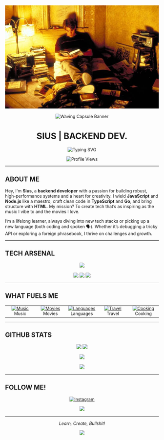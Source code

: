 <p align="center">
  <img src="https://raw.githubusercontent.com/siuspsrb/database/main/IMG-20250608-WA0109.jpg" alt="Banner Sius" />
</p>

<div align="center">
  <img src="https://capsule-render.vercel.app/api?type=waving&color=gradient&height=200&section=header&text=WELCOME%20TO%20MY%20PROFILE!&fontSize=40&fontColor=fff&animation=fadeIn" alt="Waving Capsule Banner" />
</div>

<h1 align="center"> SIUS | BACKEND DEV. </h1>

<div align="center">
  <img src="https://readme-typing-svg.herokuapp.com?font=Fira+Code&size=24&duration=3000&pause=1000&color=00D4FF&center=true&vCenter=true&width=600&lines=Crafting+Scalable+Backends+with+Node.js+🛠️;Vibing+to+Music+🎧+and+Movies+🎥;Mastering+New+Languages+🌍" alt="Typing SVG" />
</div>

<p align="center">
  <img src="https://komarev.com/ghpvc/?username=siuspsrb&style=flat-square&color=ff69b4&label=Profile+Views" alt="Profile Views" />
</p>

---

## ABOUT ME

Hey, I'm **Sius**, a **backend developer** with a passion for building robust, high-performance systems and a heart for creativity. I wield **JavaScript** and **Node.js** like a maestro, craft clean code in **TypeScript** and **Go**, and bring structure with **HTML**. My mission? To create tech that’s as inspiring as the music I vibe to and the movies I love.

I’m a lifelong learner, always diving into new tech stacks or picking up a new language (both coding and spoken 🗣️). Whether it’s debugging a tricky API or exploring a foreign phrasebook, I thrive on challenges and growth.

---

## TECH ARSENAL

<p align="center">
  <a href="#"><img src="https://skillicons.dev/icons?i=js,nodejs,ts,go,html,css" /></a>
</p>

<p align="center">
  <img src="https://img.shields.io/badge/Express.js-000?logo=express&logoColor=fff&style=flat-square" />
  <img src="https://img.shields.io/badge/MongoDB-47A248?logo=mongodb&logoColor=fff&style=flat-square" />
  <img src="https://img.shields.io/badge/Docker-2496ED?logo=docker&logoColor=fff&style=flat-square" />
</p>

---

## WHAT FUELS ME

<div align="center">
  <table>
    <tr>
      <td align="center" width="96">
        <a href="#music">
          <img src="https://api.iconify.design/fluent-emoji-flat:musical-notes.svg?width=48&height=48" alt="Music" width="48"/>
        </a>
        <br>Music
      </td>
      <td align="center" width="96">
        <a href="#movies">
          <img src="https://api.iconify.design/fluent-emoji-flat:clapper-board.svg?width=48&height=48" alt="Movies" width="48"/>
        </a>
        <br>Movies
      </td>
      <td align="center" width="96">
        <a href="#languages">
          <img src="https://api.iconify.design/fluent-emoji-flat:speaking-head.svg?width=48&height=48" alt="Languages" width="48"/>
        </a>
        <br>Languages
      </td>
      <td align="center" width="96">
        <a href="#travel">
          <img src="https://api.iconify.design/fluent-emoji-flat:globe-showing-europe-africa.svg?width=48&height=48" alt="Travel" width="48"/>
        </a>
        <br>Travel
      </td>
      <td align="center" width="96">
        <a href="#cooking">
          <img src="https://api.iconify.design/fluent-emoji-flat:cooking.svg?width=48&height=48" alt="Cooking" width="48"/>
        </a>
        <br>Cooking
      </td>
    </tr>
  </table>
</div>

---

## GITHUB STATS

<p align="center">
  <img src="https://github-readme-stats.vercel.app/api?username=siuspsrb&show_icons=true&theme=cyberpunk&hide_border=true&bg_color=0D1117&title_color=FF69B4&text_color=00D4FF&icon_color=FFD700" />
  <img src="https://github-readme-stats.vercel.app/api/top-langs/?username=siuspsrb&layout=compact&theme=cyberpunk&hide_border=true&bg_color=0D1117&title_color=FF69B4&text_color=00D4FF" />
</p>

<p align="center">
  <img src="https://github-readme-streak-stats.herokuapp.com/?user=siuspsrb&theme=cyberpunk&hide_border=true&background=0D1117&stroke=FF69B4&ring=FFD700&fire=FF69B4&currStreakNum=00D4FF&sideNums=00D4FF&currStreakLabel=FF69B4&sideLabels=FF69B4&dates=00D4FF" />
</p>

<p align="center">
  <img src="https://github-profile-trophy.vercel.app/?username=siuspsrb&theme=juicyfresh&no-frame=true&column=4&margin-w=15&margin-h=15" />
</p>

---

## FOLLOW ME!

<p align="center">
  <a href="https://www.instagram.com/sius.psrb">
    <img src="https://skillicons.dev/icons?i=instagram" title="Instagram" />
  </a>
</p>

<div align="center">
  <a href="https://github.com/siuspsrb">
    <img src="https://img.shields.io/badge/-Explore%20My%20Repos-181717?logo=github&style=flat-square" />
  </a>
</div>

---

<div align="center">
  <p><i>Learn, Create, Bullshit! </i></p>
  <img src="https://capsule-render.vercel.app/api?type=waving&color=gradient&height=100&section=footer&animation=fadeIn" />
</div>
